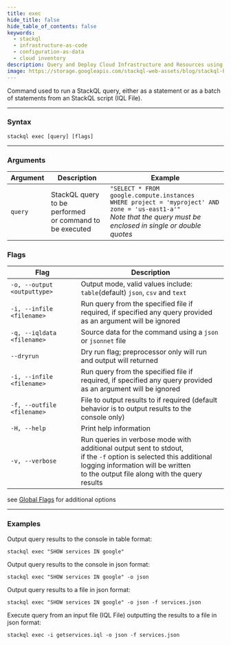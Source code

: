 ```yaml
---
title: exec
hide_title: false
hide_table_of_contents: false
keywords:
  - stackql
  - infrastructure-as-code
  - configuration-as-data
  - cloud inventory
description: Query and Deploy Cloud Infrastructure and Resources using SQL
image: https://storage.googleapis.com/stackql-web-assets/blog/stackql-blog-post-featured-image.png
---
```


Command used to run a StackQL query, either as a statement or as a batch of statements from an StackQL script (IQL File).  

* * * 

### Syntax

`stackql exec [query] [flags]`

* * *

### Arguments

| Argument | Description | Example |
|--|--|--|
|`query`|StackQL query to be performed<br/>or command to be executed | `"SELECT * FROM google.compute.instances`<br/>`WHERE project = 'myproject' AND zone = 'us-east1-a'"`<br/>_Note that the query must be enclosed in single or double quotes_ |    


### Flags

| Flag | Description |
|--|--|
|`-o, --output <outputtype>`|Output mode, valid values include: `table`(default) `json`, `csv` and `text` |
|`-i, --infile <filename>`|Run query from the specified file if required, if specified any query provided<br/> as an argument will be ignored |
|`-q, --iqldata <filename>`|Source data for the command using a `json` or `jsonnet` file |
|`--dryrun`|Dry run flag; preprocessor only will run and output will returned |
|`-i, --infile <filename>`|Run query from the specified file if required, if specified any query provided<br/> as an argument will be ignored |
|`-f, --outfile <filename>`|File to output results to if required (default behavior is to output results to the<br/> console only)|
|`-H, --help`|Print help information|
|`-v, --verbose`|Run queries in verbose mode with additional output sent to stdout,<br/> if the `-f` option is selected this additional logging information will be written<br/>to the output file along with the query results|

see [Global Flags](/docs/command-line-usage/global-flags) for additional options

* * *

### Examples

Output query results to the console in table format:
```shell
stackql exec "SHOW services IN google"
```

Output query results to the console in json format:
```shell
stackql exec "SHOW services IN google" -o json
```

Output query results to a file in json format:
```shell
stackql exec "SHOW services IN google" -o json -f services.json
```

Execute query from an input file (IQL File) outputting the results to a file in json format:
```shell
stackql exec -i getservices.iql -o json -f services.json
```